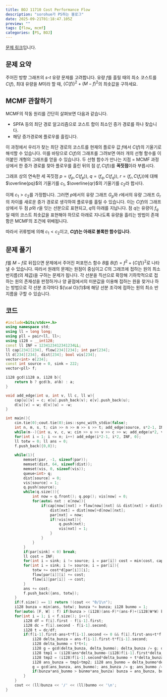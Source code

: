```yaml
---
title: BOJ 11710 Cost Performance Flow
description: "sorohue가 PS하는 블로그"
date: 2025-09-21T01:18:47.105Z
preview: ""
tags: [flow, mcmf]
categories: [PS, BOJ]
---
```


[문제 링크](https://boj.kr/11710)입니다.

## 문제 요약

주어진 방향 그래프의 $s$-$t$ 유량 문제를 고려합니다. 유량 $f$를 흘릴 때의 최소 코스트를 $C(f)$, 최대 유량을 $M$이라 할 때, $\{ C(f) \}^2 + (M-f)^2$의 최솟값을 구하세요.

## MCMF 관찰하기

MCMF의 작동 원리를 간단히 살펴보면 다음과 같습니다.
* SPFA 등의 최단 경로 알고리즘으로 코스트 합이 최소인 증가 경로를 하나 찾습니다.
* 해당 증가경로에 플로우를 흘립니다.

이 과정에서 우리가 찾는 최단 경로의 코스트를 현재의 플로우 값 $f$에서 $C(f)$의 기울기로 해석할 수 있습니다. 이를 바탕으로 $C(f)$의 그래프를 그려보면 여러 개의 선형 함수를 이어붙인 개형의 그래프를 얻을 수 있습니다. 두 선형 함수가 만나는 지점 = MCMF 과정 상에서 한 증가 경로를 찾아 플로우를 흘린 뒤의 점 $(f, C(f))$를 **꼭짓점**이라 부릅시다.

그래프 상의 연속한 세 꼭짓점 $p = (f_p, C(f_p))$, $q = (f_q, C(f_q))$, $r = (f_r, C(f_r))$에 대해 $\overline{pq}$의 기울기를 $c_1$, $\overline{qr}$의 기울기를 $c_2$라 합시다.

이제 $c_1 \gt c_2$를 가정합니다. 그러면 $p$에서의 유량 그래프 $G_p$와 $r$에서의 유량 그래프 $G_r$의 차이를 새로운 증가 경로로 생각하여 플로우를 흘릴 수 있습니다. 이는 $C(f)$의 그래프 상에서 두 점 $p$와 $r$을 잇는 선분으로 표현되고, $q$의 아래를 지납니다.  점 $q$는 유량이 $f_q$일 때의 코스트 최솟값을 표현해야 하므로 아래로 지나도록 유량을 흘리는 방법이 존재함은 MCMF의 조건에 위배됩니다.

따라서 귀류법에 의해 $c_1 \lt c_2$이고, **$C(f)$는 아래로 볼록한 함수입니다.**

## 문제 풀기

$f$를 $M-f$로 뒤집으면 문제에서 주어진 퍼포먼스 함수 $B$를 $B(f) = f^2 + \{ C(f) \}^2$로 나타낼 수 있습니다. 따라서 원래의 문제는 원점이 중심이고 $C$의 그래프에 접하는 원의 최소 반지름(의 제곱)을 구하는 문제가 됩니다. 각 선분을 직선으로 확장해 기하학적으로 접하는 원의 존재성을 판정하거나 양 끝점에서의 미분값을 이용해 접하는 원을 찾거나 하는 방법으로 각 선분 조각마다 ${\cal O}(1)$에 해당 선분 조각에 접하는 원의 최소 반지름을 구할 수 있습니다.

## 코드

```cpp
#include<bits/stdc++.h>
using namespace std;
using ll = long long;
using pll = pair<ll, ll>;
using i128 = __int128;
const ll INF = 1234123412341234LL;
ll cap[234][234], flow[234][234]; int par[234];
ll d[234][234], dist[234]; bool vis[234];
vector<int> e[234];
const int source = 0, sink = 222;
vector<pll> f;

i128 gcd(i128 a, i128 b){
	return b ? gcd(b, a%b) : a;
}

void add_edge(int u, int v, ll c, ll w){
	cap[u][v] = c; e[u].push_back(v); e[v].push_back(u);
	d[u][v] = w; d[v][u] = -w;
}

int main(){
	cin.tie(0);cout.tie(0);ios::sync_with_stdio(false);
	int n, m, s, t; cin >> n >> m >> s >> t; add_edge(source, s*2-1, INF, 0); add_edge(t*2, sink, INF, 0);
	while(m--){int u, v, c, w; cin >> u >> v >> c >> w; add_edge(u*2, v*2-1, c, w);}
	for(int i = 1; i <= n; i++) add_edge(i*2-1, i*2, INF, 0);
	ll totw = 0; ll ans = 0;
	f.push_back({0,0});
	
	while(1){
		memset(par, -1, sizeof(par));
		memset(dist, 64, sizeof(dist));
		memset(vis, 0, sizeof(vis));
		queue<int> q;
		dist[source] = 0;
		vis[source] = 1;
		q.push(source);
		while(q.size()){
			int now = q.front(); q.pop(); vis[now] = 0;
			for(auto& nxt : e[now]){
				if(cap[now][nxt] > flow[now][nxt] && dist[nxt] > dist[now]+d[now][nxt]){
					dist[nxt] = dist[now]+d[now][nxt];
					par[nxt] = now;
					if(!vis[nxt]){
						q.push(nxt);
						vis[nxt] = 1;
					}
				}
			}
		}
		if(par[sink] < 0) break;
		ll cost = INF;
		for(int i = sink; i != source; i = par[i]) cost = min(cost, cap[par[i]][i]-flow[par[i]][i]);
		for(int i = sink; i != source; i = par[i]){
			totw += cost*d[par[i]][i];
			flow[par[i]][i] += cost;
			flow[i][par[i]] -= cost;
		}
		ans += cost;
		f.push_back({ans, totw});
	}
	if(f.size() == 1) return !(cout << "0/1\n");
	i128 bunza = min(ans, totw); bunza *= bunza; i128 bunmo = 1;
	for(auto& [F, W] : f) if(bunza > (i128)(ans-F)*(ans-F)+(i128)W*W) bunza = (i128)(ans-F)*(ans-F)+(i128)W*W;
	for(int i = 1; i < f.size(); i++){
		i128 df = f[i].first - f[i-1].first;
		i128 dc = f[i].second - f[i-1].second;
		i128 t = dc/df;
		if(f[i-1].first-ans+t*f[i-1].second <= 0 && f[i].first-ans+t*f[i].second >= 0){
			i128 delta_bunza = ans-f[i-1].first-t*f[i-1].second;
			i128 delta_bunmo = t*t+1;
			i128 g = gcd(delta_bunza, delta_bunmo); delta_bunza /= g; delta_bunmo /= g;
			i128 tmp1 = (i128)ans*delta_bunmo-(i128)f[i-1].first*delta_bunmo-delta_bunza; tmp1 *= tmp1;
			i128 tmp2 = (i128)f[i-1].second*delta_bunmo + t*delta_bunza; tmp2 *= tmp2;
			i128 ans_bunza = tmp1+tmp2; i128 ans_bunmo = delta_bunmo*delta_bunmo;
			g = gcd(ans_bunza, ans_bunmo); ans_bunza /= g; ans_bunmo /= g;
			if(bunza*ans_bunmo > bunmo*ans_bunza) bunza = ans_bunza, bunmo = ans_bunmo;
		}
	}
	cout << (ll)bunza << '/' << (ll)bunmo << '\n';
}
```